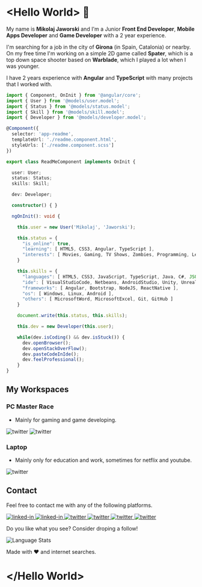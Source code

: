 ﻿
# \<Hello World> 👋

My name is **Mikolaj Jaworski** and I'm a Junior **Front End Developer**, **Mobile Apps Developer** and **Game Developer** with a 2 year experience.

I'm searching for a job in the city of **Girona** (in Spain, Catalonia) or nearby.
On my free time I'm working on a simple 2D game called **Spater**, which is a top down space shooter based on **Warblade**, which I played a lot when I was younger.

I have 2 years experience with **Angular** and **TypeScript** with many projects that I worked with.

```ts
import { Component, OnInit } from '@angular/core';
import { User } from '@models/user.model';
import { Status } from '@models/status.model';
import { Skill } from '@models/skill.model';
import { Developer } from '@models/developer.model';

@Component({
  selector: 'app-readme',
  templateUrl: './readme.component.html',
  styleUrls: ['./readme.component.scss']
})

export class ReadMeComponent implements OnInit {

  user: User;
  status: Status;
  skills: Skill;

  dev: Developer;

  constructor() { }

  ngOnInit(): void {

    this.user = new User('Mikolaj', 'Jaworski');

    this.status = {
      "is_online": true,
      "learning": [ HTML5, CSS3, Angular, TypeScript ],
      "interests": [ Movies, Gaming, TV Shows, Zombies, Programming, Learning ]
    }

    this.skills = {
      "languages": [ HTML5, CSS3, JavaScript, TypeScript, Java, C#, JSON, MySQL ],
      "ide": [ VisualStudioCode, Netbeans, AndroidStudio, Unity, UnrealEngine ],
      "frameworks": [ Angular, Bootstrap, NodeJS, ReactNative ],
      "os": [ Windows, Linux, Android ],
      "others": [ MicrosoftWord, MicrosoftExcel, Git, GitHub ]
    }

    document.write(this.status, this.skills);

    this.dev = new Developer(this.user);

    while(dev.isCoding() && dev.isStuck()) {
      dev.openBrowser();
      dev.openStackOverFlow();
      dev.pasteCodeInIde();
      dev.feelProfessional();
    }
}
```

## My Workspaces

### PC Master Race

- Mainly for gaming and game developing.

<img alt="twitter" src="https://img.shields.io/badge/AMD-Radeon_RX_5700_XT-ED1C24?style=for-the-badge&logo=amd&logoColor=white" />
<img alt="twitter" src="https://img.shields.io/badge/AMD-Ryzen_7_3800X-ED1C24?style=for-the-badge&logo=amd&logoColor=white" />

### Laptop

- Mainly only for education and work, sometimes for netflix and youtube.

<img alt="twitter" src="https://img.shields.io/badge/Windows-MSI_Prestige_15_A10SC-0078D6?style=for-the-badge&logo=windows&logoColor=white" />

## Contact

Feel free to contact me with any of the following platforms.

<a href="mailto:jaworski.miki98@gmail.com" >
<img alt="linked-in" src="https://img.shields.io/badge/Gmail-D14836?style=for-the-badge&logo=gmail&logoColor=white" />
</a>
<a href="https://www.linkedin.com/in/mikolaj-jaworski-developer/" >
<img alt="linked-in" src="https://img.shields.io/badge/linkedin-%230077B5.svg?&style=for-the-badge&logo=linkedin&logoColor=white" />
</a>
<a href="https://twitter.com/miki_jaworski" >
<img alt="twitter" src="https://img.shields.io/badge/twitter-%231DA1F2.svg?&style=for-the-badge&logo=twitter&logoColor=white" />
</a>
<a href="https://steamcommunity.com/id/xdemorn/" >
<img alt="twitter" src="https://img.shields.io/badge/Steam-000000?style=for-the-badge&logo=steam&logoColor=white" />
</a>
<a href="https://xdemorn.itch.io/" >
<img alt="twitter" src="https://img.shields.io/badge/Itch.io-FA5C5C?style=for-the-badge&logo=itch.io&logoColor=white" />
</a>
<a href="https://dev.to/xdemorn" >
<img alt="twitter" src="https://img.shields.io/badge/dev.to-0A0A0A?style=for-the-badge&logo=dev.to&logoColor=white" />
</a>

Do you like what you see? Consider droping a follow!

<img alt="Language Stats" src="https://img.shields.io/github/followers/xdemorn.svg?style=social&label=Follow&maxAge=2592000" />

Made with ❤️ and internet searches.

# \</Hello World>

